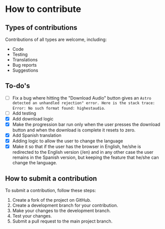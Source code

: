 # How to contribute

## Types of contributions

Contributions of all types are welcome, including:

- Code
- Testing
- Translations
- Bug reports
- Suggestions

## To-do's

- [ ] Fix a bug where hitting the "Download Audio" button gives an
      ``
      Astro detected an unhandled rejection" error. Here is the stack trace: Error: No such format found: highestaudio
      ``.
- [ ] Add testing
- [x] Add download logic
- [x] Make the progression bar run only when the user presses the download button and when the download is complete it resets to zero.
- [x] Add Spanish translation
- [x] Adding logic to allow the user to change the language
- [x] Make it so that if the user has the browser in English, he/she is redirected to the English version (/en) and in any other case the user remains in the Spanish version, but keeping the feature that he/she can change the language.

## How to submit a contribution

To submit a contribution, follow these steps:

1. Create a fork of the project on GitHub.
2. Create a development branch for your contribution.
3. Make your changes to the development branch.
4. Test your changes.
5. Submit a pull request to the main project branch.
